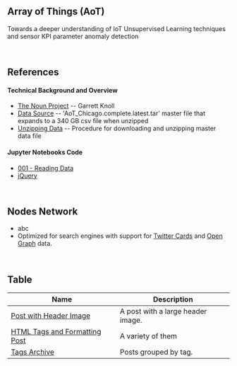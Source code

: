 ##  Array of Things (AoT)

Towards a deeper understanding of IoT Unsupervised Learning techniques and sensor KPI parameter anomaly detection 

<br>


##  References 


#### Technical Background and Overview 

- [The Noun Project](https://thenounproject.com) -- Garrett Knoll
- [Data Source](https://www.mcs.anl.gov/research/projects/waggle/downloads/datasets/index.php)  -- 'AoT_Chicago.complete.latest.tar' master file that expands to a 340 GB csv file when unzipped 
- [Unzipping Data](https://github.com/waggle-sensor/waggle/blob/master/data/aot-readme.md)  -- Procedure for downloading and unzipping master data file



#### Jupyter Notebooks Code

- [001 - Reading Data](http://jekyllrb.com/)
- [jQuery](http://jquery.com/)



<br>



##  Nodes Network
- abc
- Optimized for search engines with support for [Twitter Cards](https://dev.twitter.com/cards/overview) and [Open Graph](http://ogp.me/) data.



<br>



## Table

| Name                                        | Description                                           |
| ------------------------------------------- | ----------------------------------------------------- |
| [Post with Header Image][header-image-post] | A post with a large header image. |
| [HTML Tags and Formatting Post][html-tags-post] | A variety of them |
| [Tags Archive][tags-archive] | Posts grouped by tag. |


[header-image-post]: https://mmistakes.github.io/minimal-mistakes/layout-header-image-text-readability/
[gallery-post]: https://mmistakes.github.io/minimal-mistakes/post%20formats/post-gallery/
[html-tags-post]: https://mmistakes.github.io/minimal-mistakes/markup/markup-html-tags-and-formatting/
[syntax-post]: https://mmistakes.github.io/minimal-mistakes/markup-syntax-highlighting/
[sample-collection]: https://mmistakes.github.io/minimal-mistakes/recipes/chocolate-chip-cookies/
[categories-archive]: https://mmistakes.github.io/minimal-mistakes/categories/
[tags-archive]: https://mmistakes.github.io/minimal-mistakes/tags/
[year-archive]: https://mmistakes.github.io/minimal-mistakes/year-archive/

